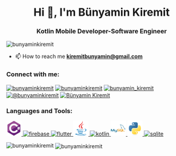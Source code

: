 <h1 align="center">Hi 👋, I'm Bünyamin Kiremit</h1>
<h3 align="center">Kotlin Mobile Developer-Software Engineer</h3>

<p align="left"> <img src="https://komarev.com/ghpvc/?username=bunyaminkiremit&label=Profile%20views&color=0e75b6&style=flat" alt="bunyaminkiremit" /> </p>

- 📫 How to reach me **kiremitbunyamin@gmail.com**

<h3 align="left">Connect with me:</h3>
<p align="left">
<a href="https://twitter.com/bunyaminkiremit" target="blank"><img align="center" src="https://raw.githubusercontent.com/rahuldkjain/github-profile-readme-generator/master/src/images/icons/Social/twitter.svg" alt="bunyaminkiremit" height="30" width="40" /></a>
<a href="https://linkedin.com/in/bunyaminkiremit" target="blank"><img align="center" src="https://raw.githubusercontent.com/rahuldkjain/github-profile-readme-generator/master/src/images/icons/Social/linked-in-alt.svg" alt="bunyaminkiremit" height="30" width="40" /></a>
<a href="https://instagram.com/bunyamin_kiremit" target="blank"><img align="center" src="https://raw.githubusercontent.com/rahuldkjain/github-profile-readme-generator/master/src/images/icons/Social/instagram.svg" alt="bunyamin_kiremit" height="30" width="40" /></a>
<a href="https://medium.com/@bunyaminkiremit" target="blank"><img align="center" src="https://raw.githubusercontent.com/rahuldkjain/github-profile-readme-generator/master/src/images/icons/Social/medium.svg" alt="@bunyaminkiremit" height="30" width="40" /></a>
<a href="https://discord.gg/Bünyamin Kiremit" target="blank"><img align="center" src="https://raw.githubusercontent.com/rahuldkjain/github-profile-readme-generator/master/src/images/icons/Social/discord.svg" alt="Bünyamin Kiremit" height="30" width="40" /></a>
</p>

<h3 align="left">Languages and Tools:</h3>
<p align="left"> <a href="https://www.w3schools.com/cs/" target="_blank" rel="noreferrer"> <img src="https://raw.githubusercontent.com/devicons/devicon/master/icons/csharp/csharp-original.svg" alt="csharp" width="40" height="40"/> </a> <a href="https://firebase.google.com/" target="_blank" rel="noreferrer"> <img src="https://www.vectorlogo.zone/logos/firebase/firebase-icon.svg" alt="firebase" width="40" height="40"/> </a> <a href="https://flutter.dev" target="_blank" rel="noreferrer"> <img src="https://www.vectorlogo.zone/logos/flutterio/flutterio-icon.svg" alt="flutter" width="40" height="40"/> </a> <a href="https://www.java.com" target="_blank" rel="noreferrer"> <img src="https://raw.githubusercontent.com/devicons/devicon/master/icons/java/java-original.svg" alt="java" width="40" height="40"/> </a> <a href="https://kotlinlang.org" target="_blank" rel="noreferrer"> <img src="https://www.vectorlogo.zone/logos/kotlinlang/kotlinlang-icon.svg" alt="kotlin" width="40" height="40"/> </a> <a href="https://www.mysql.com/" target="_blank" rel="noreferrer"> <img src="https://raw.githubusercontent.com/devicons/devicon/master/icons/mysql/mysql-original-wordmark.svg" alt="mysql" width="40" height="40"/> </a> <a href="https://www.python.org" target="_blank" rel="noreferrer"> <img src="https://raw.githubusercontent.com/devicons/devicon/master/icons/python/python-original.svg" alt="python" width="40" height="40"/> </a> <a href="https://www.sqlite.org/" target="_blank" rel="noreferrer"> <img src="https://www.vectorlogo.zone/logos/sqlite/sqlite-icon.svg" alt="sqlite" width="40" height="40"/> </a> </p>

<p><img align="left" src="https://github-readme-stats.vercel.app/api/top-langs?username=bunyaminkiremit&show_icons=true&locale=en&layout=compact" alt="bunyaminkiremit" /></p>

<p>&nbsp;<img align="center" src="https://github-readme-stats.vercel.app/api?username=bunyaminkiremit&show_icons=true&locale=en" alt="bunyaminkiremit" /></p>
